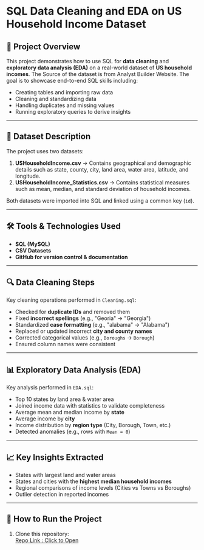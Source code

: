 # SQL Data Cleaning and EDA on US Household Income Dataset

## 📌 Project Overview  
This project demonstrates how to use SQL for **data cleaning** and **exploratory data analysis (EDA)** on a real-world dataset of **US household incomes**. 
The Source of the dataset is from Analyst Builder Website.
The goal is to showcase end-to-end SQL skills including:  
- Creating tables and importing raw data  
- Cleaning and standardizing data  
- Handling duplicates and missing values  
- Running exploratory queries to derive insights  

---

## 📂 Dataset Description  
The project uses two datasets:  
1. **USHouseholdIncome.csv** → Contains geographical and demographic details such as state, county, city, land area, water area, latitude, and longitude.  
2. **USHouseholdIncome_Statistics.csv** → Contains statistical measures such as mean, median, and standard deviation of household incomes.  

Both datasets were imported into SQL and linked using a common key (`id`).  

---

## 🛠️ Tools & Technologies Used  
- **SQL (MySQL)**  
- **CSV Datasets**  
- **GitHub for version control & documentation**  

---

## 🔍 Data Cleaning Steps  
Key cleaning operations performed in `Cleaning.sql`:  
- Checked for **duplicate IDs** and removed them  
- Fixed **incorrect spellings** (e.g., "Georia" → "Georgia")  
- Standardized **case formatting** (e.g., "alabama" → "Alabama")  
- Replaced or updated incorrect **city and county names**  
- Corrected categorical values (e.g., `Boroughs` → `Borough`)  
- Ensured column names were consistent  

---

## 📊 Exploratory Data Analysis (EDA)  
Key analysis performed in `EDA.sql`:  
- Top 10 states by land area & water area  
- Joined income data with statistics to validate completeness  
- Average mean and median income by **state**  
- Average income by **city**  
- Income distribution by **region type** (City, Borough, Town, etc.)  
- Detected anomalies (e.g., rows with `Mean = 0`)  

---

## 📈 Key Insights Extracted  
- States with largest land and water areas  
- States and cities with the **highest median household incomes**  
- Regional comparisons of income levels (Cities vs Towns vs Boroughs)  
- Outlier detection in reported incomes  

---

## 🚀 How to Run the Project  
1. Clone this repository:  
[Repo Link : Click to Open](https://github.com/iamdhruvgarg/US-Household-Income-Data-Analysis-SQL-Project-)

